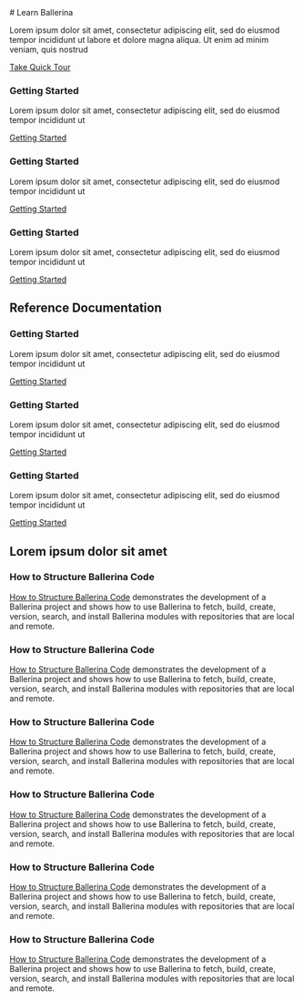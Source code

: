  <link rel="stylesheet" href="/css/ballerina-io-learn.css"> 
# Learn Ballerina

<div class="col-sm-12 col-md-6 cTwoCol cBallerinaLearnWrapper">
<p>Lorem ipsum dolor sit amet, consectetur adipiscing elit, sed do eiusmod tempor incididunt ut labore et dolore magna aliqua. Ut enim ad minim veniam, quis nostrud</p>
<a href="" class="cGreenLinkArrow">Take Quick Tour</a>
</div>
<div class="col-sm-12 col-md-12 cBallerinaLearnWrapper cGrayWrapper">
<div class="col-sm-12 col-md-4 cBoxContainer">
<div class="cBallerina-Box">
<h3>Getting Started</h3>
<p>Lorem ipsum dolor sit amet, consectetur adipiscing elit, sed do eiusmod tempor incididunt ut</p>
<a class="cBallerinaLearnButtons" href="">Getting Started</a>
</div>
</div>
<div class="col-sm-12 col-md-4 cBoxContainer">
<div class="cBallerina-Box">
<h3>Getting Started</h3>
<p>Lorem ipsum dolor sit amet, consectetur adipiscing elit, sed do eiusmod tempor incididunt ut</p>
<a class="cBallerinaLearnButtons" href="">Getting Started</a>
</div>
</div>
<div class="col-sm-12 col-md-4 cBoxContainer">
<div class="cBallerina-Box">
<h3>Getting Started</h3>
<p>Lorem ipsum dolor sit amet, consectetur adipiscing elit, sed do eiusmod tempor incididunt ut</p>
<a class="cBallerinaLearnButtons" href="">Getting Started</a>
</div>
</div>
</div>
<div class="col-sm-12 col-md-12 cBallerinaLearnTitleWrapper">
<h2>Reference Documentation</h2>
</div>
<div class="col-sm-12 col-md-12 cBallerinaLearnWrapper cGrayWrapper">
<div class="col-sm-12 col-md-4 cBoxContainer">
<div class="cBallerina-Box">
<h3>Getting Started</h3>
<p>Lorem ipsum dolor sit amet, consectetur adipiscing elit, sed do eiusmod tempor incididunt ut</p>
<a class="cBallerinaLearnButtons" href="">Getting Started</a>
</div>
</div>
<div class="col-sm-12 col-md-4 cBoxContainer">
<div class="cBallerina-Box">
<h3>Getting Started</h3>
<p>Lorem ipsum dolor sit amet, consectetur adipiscing elit, sed do eiusmod tempor incididunt ut</p>
<a class="cBallerinaLearnButtons" href="">Getting Started</a>
</div>
</div>
<div class="col-sm-12 col-md-4 cBoxContainer">
<div class="cBallerina-Box">
<h3>Getting Started</h3>
<p>Lorem ipsum dolor sit amet, consectetur adipiscing elit, sed do eiusmod tempor incididunt ut</p>
<a class="cBallerinaLearnButtons" href="">Getting Started</a>
</div>
</div>
</div>
<div class="col-sm-12 col-md-12 cBallerinaLearnTitleWrapper">
<h2>Lorem ipsum dolor sit amet</h2>
</div>
<div class="col-sm-12 col-md-12 cBallerinaLearnWrapper">
<div class="col-sm-12 col-md-6 cTwoCol">
<h3>How to Structure  Ballerina Code</h3>
<p><a href="">How to Structure Ballerina Code</a> demonstrates the development of a Ballerina project and shows how to use Ballerina to fetch, build, create, version, search, and install Ballerina modules with repositories that are local and remote.</p>
</div>
<div class="col-sm-12 col-md-6 cTwoCol">
<h3>How to Structure  Ballerina Code</h3>
<p><a href="">How to Structure Ballerina Code</a> demonstrates the development of a Ballerina project and shows how to use Ballerina to fetch, build, create, version, search, and install Ballerina modules with repositories that are local and remote.</p>
</div>
</div>
<div class="clearfix"></div>
<div class="col-sm-12 col-md-6 cTwoCol">
<h3>How to Structure  Ballerina Code</h3>
<p><a href="">How to Structure Ballerina Code</a> demonstrates the development of a Ballerina project and shows how to use Ballerina to fetch, build, create, version, search, and install Ballerina modules with repositories that are local and remote.</p>
</div>
</div>
<div class="col-sm-12 col-md-6 cTwoCol">
<h3>How to Structure  Ballerina Code</h3>
<p><a href="">How to Structure Ballerina Code</a> demonstrates the development of a Ballerina project and shows how to use Ballerina to fetch, build, create, version, search, and install Ballerina modules with repositories that are local and remote.</p>
</div>
</div>
<div class="clearfix"></div>
<div class="col-sm-12 col-md-6 cTwoCol">
<h3>How to Structure  Ballerina Code</h3>
<p><a href="">How to Structure Ballerina Code</a> demonstrates the development of a Ballerina project and shows how to use Ballerina to fetch, build, create, version, search, and install Ballerina modules with repositories that are local and remote.</p>
</div>
</div>
<div class="col-sm-12 col-md-6 cTwoCol">
<h3>How to Structure  Ballerina Code</h3>
<p><a href="">How to Structure Ballerina Code</a> demonstrates the development of a Ballerina project and shows how to use Ballerina to fetch, build, create, version, search, and install Ballerina modules with repositories that are local and remote.</p>
</div>
</div>
</div>

